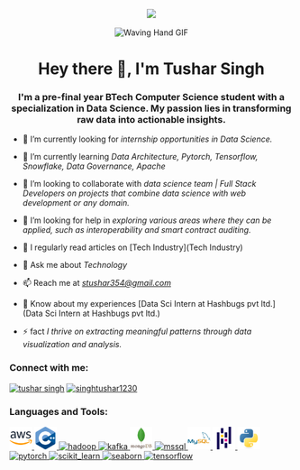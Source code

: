 
 <p align="center"><img src="https://cloud.githubusercontent.com/assets/7135226/15222321/c539efee-1877-11e6-96b6-68313b164a0c.gif"  width="200" />
<p align="center">

  <img src="https://media.giphy.com/media/ASd0Ukj0y3qMM/giphy.gif" alt="Waving Hand GIF" width="200" />
 
</p>


<h1 align="center">Hey there 👋, I'm Tushar Singh</h1>
<h3 align="center">I'm a pre-final year BTech Computer Science student with a specialization in Data Science. My passion lies in transforming raw data into actionable insights.</h3>


- 🔭 I’m currently looking for *internship opportunities in Data Science.*

- 🌱 I’m currently learning *Data Architecture, Pytorch, Tensorflow, Snowflake, Data Governance, Apache*

- 👯 I’m looking to collaborate with *data science team | Full Stack Developers on projects that combine data science with web development or any domain.*

- 🤝 I’m looking for help in *exploring various areas where they can be applied, such as interoperability and smart contract auditing.*

- 📝 I regularly read articles on [Tech Industry](Tech Industry)

- 💬 Ask me about *Technology*

- 📫 Reach me at *stushar354@gmail.com*

- 📄 Know about my experiences [Data Sci Intern at Hashbugs pvt ltd.](Data Sci Intern at Hashbugs pvt ltd.)

- ⚡ fact *I thrive on extracting meaningful patterns through data visualization and analysis.*

<h3 align="left">Connect with me:</h3>
<p align="left">
<a href="https://linkedin.com/in/tushar singh" target="blank"><img align="center" src="https://raw.githubusercontent.com/rahuldkjain/github-profile-readme-generator/master/src/images/icons/Social/linked-in-alt.svg" alt="tushar singh" height="30" width="40" /></a>
<a href="https://instagram.com/singhtushar1230" target="blank"><img align="center" src="https://raw.githubusercontent.com/rahuldkjain/github-profile-readme-generator/master/src/images/icons/Social/instagram.svg" alt="singhtushar1230" height="30" width="40" /></a>
</p>

<h3 align="left">Languages and Tools:</h3>
<p align="left"> <a href="https://aws.amazon.com" target="_blank" rel="noreferrer"> <img src="https://raw.githubusercontent.com/devicons/devicon/master/icons/amazonwebservices/amazonwebservices-original-wordmark.svg" alt="aws" width="40" height="40"/> </a> <a href="https://www.w3schools.com/cpp/" target="_blank" rel="noreferrer"> <img src="https://raw.githubusercontent.com/devicons/devicon/master/icons/cplusplus/cplusplus-original.svg" alt="cplusplus" width="40" height="40"/> </a> <a href="https://hadoop.apache.org/" target="_blank" rel="noreferrer"> <img src="https://www.vectorlogo.zone/logos/apache_hadoop/apache_hadoop-icon.svg" alt="hadoop" width="40" height="40"/> </a> <a href="https://kafka.apache.org/" target="_blank" rel="noreferrer"> <img src="https://www.vectorlogo.zone/logos/apache_kafka/apache_kafka-icon.svg" alt="kafka" width="40" height="40"/> </a> <a href="https://www.mongodb.com/" target="_blank" rel="noreferrer"> <img src="https://raw.githubusercontent.com/devicons/devicon/master/icons/mongodb/mongodb-original-wordmark.svg" alt="mongodb" width="40" height="40"/> </a> <a href="https://www.microsoft.com/en-us/sql-server" target="_blank" rel="noreferrer"> <img src="https://www.svgrepo.com/show/303229/microsoft-sql-server-logo.svg" alt="mssql" width="40" height="40"/> </a> <a href="https://www.mysql.com/" target="_blank" rel="noreferrer"> <img src="https://raw.githubusercontent.com/devicons/devicon/master/icons/mysql/mysql-original-wordmark.svg" alt="mysql" width="40" height="40"/> </a> <a href="https://pandas.pydata.org/" target="_blank" rel="noreferrer"> <img src="https://raw.githubusercontent.com/devicons/devicon/2ae2a900d2f041da66e950e4d48052658d850630/icons/pandas/pandas-original.svg" alt="pandas" width="40" height="40"/> </a> <a href="https://www.python.org" target="_blank" rel="noreferrer"> <img src="https://raw.githubusercontent.com/devicons/devicon/master/icons/python/python-original.svg" alt="python" width="40" height="40"/> </a> <a href="https://pytorch.org/" target="_blank" rel="noreferrer"> <img src="https://www.vectorlogo.zone/logos/pytorch/pytorch-icon.svg" alt="pytorch" width="40" height="40"/> </a> <a href="https://scikit-learn.org/" target="_blank" rel="noreferrer"> <img src="https://upload.wikimedia.org/wikipedia/commons/0/05/Scikit_learn_logo_small.svg" alt="scikit_learn" width="40" height="40"/> </a> <a href="https://seaborn.pydata.org/" target="_blank" rel="noreferrer"> <img src="https://seaborn.pydata.org/_images/logo-mark-lightbg.svg" alt="seaborn" width="40" height="40"/> </a> <a href="https://www.tensorflow.org" target="_blank" rel="noreferrer"> <img src="https://www.vectorlogo.zone/logos/tensorflow/tensorflow-icon.svg" alt="tensorflow" width="40" height="40"/> </a> </p>
